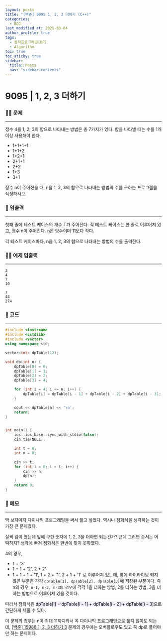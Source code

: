 ```yaml
---
layout: posts
title: "[백준] 9095 1, 2, 3 더하기 (C++)"
categories:
  - BOJ
last_modified_at: 2021-03-04
author_profile: true
tags:
  - 동적프로그래밍(DP)
  - Algorithm
toc: true
toc_sticky: true
sidebar:
  title: Posts
  nav: "sidebar-contents"
---
```


# 9095 | 1, 2, 3 더하기


### 🙋‍♀️ 문제

-----

정수 4를 1, 2, 3의 합으로 나타내는 방법은 총 7가지가 있다. 합을 나타낼 때는 수를 1개 이상 사용해야 한다.

- 1+1+1+1
- 1+1+2
- 1+2+1
- 2+1+1
- 2+2
- 1+3
- 3+1

정수 n이 주어졌을 때, n을 1, 2, 3의 합으로 나타내는 방법의 수를 구하는 프로그램을 작성하시오.

### 🙌 입출력

-----

첫째 줄에 테스트 케이스의 개수 T가 주어진다. 각 테스트 케이스는 한 줄로 이루어져 있고, 정수 n이 주어진다. n은 양수이며 11보다 작다.

각 테스트 케이스마다, n을 1, 2, 3의 합으로 나타내는 방법의 수를 출력한다.

### 🙋‍♂️ 예제 입출력

-----

```
3
4
7
10
```

```
7
44
274
```


### 🚀 코드

-----

```c++
#include <iostream>
#include <cstdlib>
#include <vector>
using namespace std;

vector<int> dpTable(12);

void dp(int n) {
	dpTable[0] = 0;
	dpTable[1] = 1;
	dpTable[2] = 2;
	dpTable[3] = 4;

	for (int i = 4; i <= n; i++) {
		dpTable[i] = dpTable[i - 1] + dpTable[i - 2] + dpTable[i - 3];
	}

	cout << dpTable[n] << '\n';
	return;
}


int main() {
	ios::ios_base::sync_with_stdio(false);
	cin.tie(NULL);

	int t = 0;
	int n = 0;

	cin >> t;
	for (int i = 0; i < t; i++) {
		cin >> n;
		dp(n);
	}
	return 0;
}
```

### 🌠 메모

-----

딱 보자마자 다이나믹 프로그래밍을 써서 풀고 싶었다. 역시나 점화식을 생각하는 것이 가장 큰 문제였다.

살짝 감이 왔는데 앞에 구한 숫자에 1, 2, 3을 더하면 되는건가? 근데 그러면 순서는 어떡하지? 생각에 빠져 점화식은 한번에 찾지 못하였다.

4의 경우,
- 1 + '3'
- 1 + 1 + '2', 2 + 2'
- 1 + 1 + 1 + '1', 1 + 2 + '1', 2 + 1 + '1'
로 이루어져 있는데, 앞에 하이라이팅 되지 않은 부분은 각각 ```dpTable[1], dpTable[2], dpTable[3]```에 저장된 부분이다.
즉 n의 경우, ```n-1, n-2, n-3의 경우```에 각각 1을 더하는 방법, 2를 더하는 방법, 3을 더하는 방법으로 이루어져 있을 것이다.

따라서 점화식은 <mark style='background-color: #f5f0ff'>dpTable[i] = dpTable[i - 1] + dpTable[i - 2] + dpTable[i - 3]</mark>으로 간단하게 세울 수 있다.

이 문제의 경우는 n이 최대 11까지라서 꼭 다이나믹 프로그래밍으로 풀지 않아도 되는데, <a href="https://rayrny.github.io/boj/boj-15988/">[백준] 15988 1, 2, 3 더하기 3</a> 문제의 경우에는 오버플로우도 있고 꼭 dp로 풀어야만 하는 문제이다.
